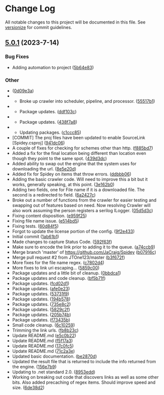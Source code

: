 # Change Log

All notable changes to this project will be documented in this file. See [versionize](https://github.com/versionize/versionize) for commit guidelines.

<a name="5.0.1"></a>
## [5.0.1](https://www.github.com/JaCraig/Spidey/releases/tag/v5.0.1) (2023-7-14)

### Bug Fixes

* Adding automation to project ([5b64e83](https://www.github.com/JaCraig/Spidey/commit/5b64e83849d5e2bb77a43bb19a7daa4ca3634659))

### Other

*  ([0d09e3a](https://www.github.com/JaCraig/Spidey/commit/0d09e3ac6276ef6a9392eba17858e2895cf5a504))
* - Broke up crawler into scheduler, pipeline, and processor. ([55517b1](https://www.github.com/JaCraig/Spidey/commit/55517b13743269120eb2b29e25a98f03155d9adf))
* - Package updates. ([ddf103c](https://www.github.com/JaCraig/Spidey/commit/ddf103c37e2d25830814c1206678d3fa26f4c4c7))
* - Package updates. ([438f7a8](https://www.github.com/JaCraig/Spidey/commit/438f7a86a284a429e5e83226c1be7a5e80fc5357))
* - Updating packages. ([c1ccc85](https://www.github.com/JaCraig/Spidey/commit/c1ccc85fe22e8b555bb53a6f9bd131c2d04820aa))
* [COMMIT] The proj files have been updated to enable SourceLink [Spidey.csproj] ([941dc06](https://www.github.com/JaCraig/Spidey/commit/941dc064867448b34a51d1d1a475a4a1504ecda4))
* A couple of fixes for checking for schemes other than http. ([f885bd7](https://www.github.com/JaCraig/Spidey/commit/f885bd7bfe4d175d1074a2d74cbc94f29d8f77a5))
* Added a fix for the final location being different than location even though they point to the same spot. ([439d3dc](https://www.github.com/JaCraig/Spidey/commit/439d3dca9793d8cf5db407d1571adbd448147ffa))
* Added ability to swap out the engine that the system uses for downloading the url. ([8e5e20d](https://www.github.com/JaCraig/Spidey/commit/8e5e20d2b9f00d1a470896b41ff17946248db8bd))
* Added fix for Spidey on items that throw errors. ([ddbbb06](https://www.github.com/JaCraig/Spidey/commit/ddbbb068c070865f61e57b73daff7e1b54e17272))
* Adding the basic crawler code. Will need to improve this a bit but it works, generally speaking, at this point. ([3e162b0](https://www.github.com/JaCraig/Spidey/commit/3e162b0bbfcf0ef6d73b678dcbc472a6eb08d522))
* Adding two fields, one for File name if it is a downloaded file. The second is a redirected to field. ([6a2427c](https://www.github.com/JaCraig/Spidey/commit/6a2427c8ac74f8c983abad7edbf3995bc1ff1a30))
* Broke out a number of functions from the crawler for easier testing and swapping out of features based on need. Now resolving Crawler will also work assuming the person registers a serilog ILogger. ([05d5d3c](https://www.github.com/JaCraig/Spidey/commit/05d5d3c19aaee99e086282f945d684e7adca8c32))
* Fixing content disposition. ([e959f25](https://www.github.com/JaCraig/Spidey/commit/e959f25439af0f9c2934d8120f520b8511824bbe))
* Fixing file name issue. ([e514bd5](https://www.github.com/JaCraig/Spidey/commit/e514bd5221829be76a0705373c13b34e9176e997))
* Fixing tests. ([60d84f5](https://www.github.com/JaCraig/Spidey/commit/60d84f55b2ec7386b281629aa8e41ad8a4e73b58))
* Forgot to update the license portion of the config. ([9f2e433](https://www.github.com/JaCraig/Spidey/commit/9f2e43300a8cbf4ecea18d9251f7ea5fd290ac77))
* Initial commit ([1ab61b1](https://www.github.com/JaCraig/Spidey/commit/1ab61b189c30184fa5ed12c80e16d5fbcdfe0be3))
* Made changes to capture Status Code. ([592f63f](https://www.github.com/JaCraig/Spidey/commit/592f63f1b66b3ad0b4dc2e8191ed50788c493965))
* Make sure to encode the link prior to adding it to the queue. ([a74ccb9](https://www.github.com/JaCraig/Spidey/commit/a74ccb96a01ccaa18e324b7ac6fb1b4f04d7ca39))
* Merge branch 'master' of https://github.com/JaCraig/Spidey ([b07916c](https://www.github.com/JaCraig/Spidey/commit/b07916cd9d40308632d0cce655fba9642e217725))
* Merge pull request #2 from JTOne123/master ([b3f672f](https://www.github.com/JaCraig/Spidey/commit/b3f672f8b5e70fae41a90b504c3acc0923ce0c1b))
* More fixes for the file name regex. ([c7802d4](https://www.github.com/JaCraig/Spidey/commit/c7802d4a688d249adf56399a6082253643e428a1))
* More fixes to link uri escaping... ([5859c00](https://www.github.com/JaCraig/Spidey/commit/5859c0006129b40dd5c16cc8a933657faae4744c))
* Package updates and a little bit of cleanup. ([0bbdca1](https://www.github.com/JaCraig/Spidey/commit/0bbdca18b30082a788eeb7906791aaf6c7e83e6d))
* Package updates and code cleanup. ([bf5b71f](https://www.github.com/JaCraig/Spidey/commit/bf5b71f3acc07933940f7cd5f5e7421f53ba8fd2))
* Package updates. ([fcd02d1](https://www.github.com/JaCraig/Spidey/commit/fcd02d114e4ad43bd570a0d51ae610a177d176f6))
* Package updates. ([afe0e23](https://www.github.com/JaCraig/Spidey/commit/afe0e23909b40ec62b61191df1696994ca7aa58a))
* Package updates. ([53731f9](https://www.github.com/JaCraig/Spidey/commit/53731f910e38d075f95100d4ddc44cb50e68b2cb))
* Package updates. ([194b578](https://www.github.com/JaCraig/Spidey/commit/194b578c1863f6d56c8173989f01398bfea57544))
* Package updates. ([735e8c2](https://www.github.com/JaCraig/Spidey/commit/735e8c276302937b582fb2fd045a8ba383c20f59))
* Package updates. ([5829c2f](https://www.github.com/JaCraig/Spidey/commit/5829c2ff1eacf24877643cf523cf5919570e3d83))
* Package updates. ([205b74b](https://www.github.com/JaCraig/Spidey/commit/205b74bcd9ecb493b2f7a45cb72a3774161eb559))
* Package updates. ([f73435b](https://www.github.com/JaCraig/Spidey/commit/f73435b066791cfb5d3e6d29b39811e776afe8a3))
* Small code cleanup. ([6c10259](https://www.github.com/JaCraig/Spidey/commit/6c102593846a7002f0a4c9031b6936069b35379d))
* Trimming the link urls. ([fb8b23c](https://www.github.com/JaCraig/Spidey/commit/fb8b23c05c4a3d86609471e912bb33177d7b956c))
* Update README.md ([e5c0b22](https://www.github.com/JaCraig/Spidey/commit/e5c0b22f5e4bc00a6aae0847cbb611581ab15b5c))
* Update README.md ([f5f17a3](https://www.github.com/JaCraig/Spidey/commit/f5f17a3005970526e71f4f2157e8d3cd8f67f469))
* Update README.md ([17c0fc5](https://www.github.com/JaCraig/Spidey/commit/17c0fc56b30a0bbb88aa31191fa957de6c7cdd20))
* Update README.md ([71c2a3e](https://www.github.com/JaCraig/Spidey/commit/71c2a3e2d0caedaf3e45152bdfaeec7ae508e74c))
* Updated basic documentation. ([be2870d](https://www.github.com/JaCraig/Spidey/commit/be2870dd3342a6cd34cac2cf55f8dcf027489dd4))
* Updated the result file that is returned to include the info returned from the engine. ([156e7b9](https://www.github.com/JaCraig/Spidey/commit/156e7b93a3f9440f632d935306748a6001232c0e))
* Updating to .net standard 2.0. ([8953edd](https://www.github.com/JaCraig/Spidey/commit/8953edde9797ffac1ac0bb6299eae7e20694bfa2))
* Working on breaking out code that discovers links as well as some other bits. Also added precaching of regex items. Should improve speed and size. ([6de38d2](https://www.github.com/JaCraig/Spidey/commit/6de38d24df635b5d9fe73e812c5b7d865284971a))

